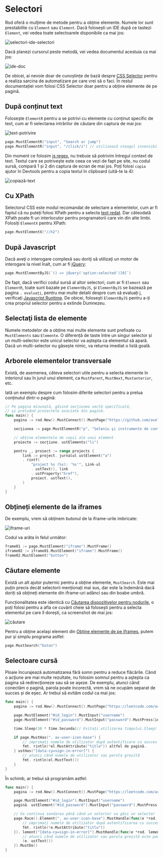 # Selectori

Rod oferă o mulțime de metode pentru a obține elemente. Numele lor sunt prestabilite cu `Element` sau `Element`. Dacă folosești un IDE după ce tastezi `Element`, vei vedea toate selectoarele disponibile ca mai jos:

![selectori-ide-selectori](ide-selectors.png)

Dacă planezi cursorul peste metodă, vei vedea documentul acestuia ca mai jos:

![ide-doc](ide-doc.png)

De obicei, ai nevoie doar de cunoștințe de bază despre [CSS Selector](css-selector) pentru a realiza sarcina de automatizare pe care vrei să o faci. În restul documentației vom folosi CSS Selector doar pentru a obține elemente de pe pagină.

## După conținut text

Folosește `ElementR` pentru a se potrivi cu elemente cu conținut specific de text, cum ar fi selectarea intrărilor de căutare din captura de mai jos:

![text-potrivire](match-text.png)

```go
page.MustElementR("input", "Search or jump")
page.MustElementR("input", "/click/i") // utilizează steagul insensibil la majuscule "i"
```

Din moment ce folosim [js regex](https://developer.mozilla.org/en-US/docs/Web/JavaScript/Reference/Global_Objects/RegExp), nu trebuie să potrivim întregul context de text. Textul care se potrivește este ceea ce vezi de fapt pe site, nu codul sursă, compară 1 și 2 din captura de ecran de mai jos. Poți folosi `copia` ajutor în Devtools pentru a copia textul în clipboard (uită-te la 4):

![copiază-text](copy-text.png)

## Cu XPath

Selectorul CSS este modul recomandat de selectare a elementelor, cum ar fi faptul că nu puteți folosi XPath pentru a selecta [text redat](https://stackoverflow.com/questions/51992258/xpath-to-find-pseudo-element-after-in-side-a-div-element-with-out-any-content/51993454). Dar câteodată XPath poate fi un interlocutor pentru programatorii care vin din alte limbi. Folosiți `ElementX` pentru XPath:

```go
page.MustElementX("//h2")
```

## După Javascript

Dacă aveţi o interogare complexă sau doriţi să utilizaţi un motor de interogare la nivel înalt, cum ar fi [jQuery](https://jquery.com/):

```go
page.MustElementByJS(`() => jQuery('option:selected')[0]`)
```

De fapt, dacă verifici codul sursă al altor selectori, cum ar fi `Element` sau `ElementR`, toate sunt bazate pe `ElementByJS`, și `ElementByJS` se bazează pe pagina `. evaluați`, pentru mai multe detalii despre cum să evaluați j, verificați [Javascript Runtime](/javascript-runtime.md). De obicei, folosești `ElementByJS` pentru a-ți crea propriul selector pentru a extinde Dumnezeu.

## Selectaţi lista de elemente

Numele metodelor de a obține mai multe elemente sunt prefixate cu `MustElements` sau `Elemente`. O diferență de taste între un singur selector și un multi-selector este unicul selector va aștepta ca elementul să apară. Dacă un multi-selector nu găsește nimic, va returna imediat o listă goală.

## Arborele elementelor transversale

Există, de asemenea, câteva selectori utile pentru a selecta elemente în interiorul sau în jurul unui element, ca `MustParent`, `MustNext`, `Mustanterior`, etc.

Iată un exemplu despre cum folosim diferite selectori pentru a prelua conținutul dintr-o pagină:

```go
// Pe pagina minunată, găsind secţiunea sectă specificată,
// şi preluând proiectele asociate din pagină.
func main() {
    pagina := rod.New().MustConnect().MustPage("https://github.com/avelino/awesome-go")

    secţiunea := page.MustElementR("p", "Seleniu şi instrumente de control ale browser-ului"). ustNext()

    // obține elementele de copii ale unui element
    proiecte := secțiune. ustElements("li")

    pentru _, proiect := range projects {
        link := project. jurnalul ustElement("a")
        . rintf(
            "project %s (%s): '%s'", Link-ul
            . ustText(), link
            . ustProperty("href"),
            proiect. ustText(),
        )
    }
}
```

## Obțineți elemente de la iframes

De exemplu, vrem să obținem butonul de la iframe-urile imbricate:

![iframe-uri](iframes.png)

Codul va arăta în felul următor:

```go
frame01 := page.MustElement("iframe").MustFrame()
iframe02 := iframe01.MustElement("iframe").MustFrame()
frame02.MustElement("button")
```

## Căutare elemente

Există un alt ajutor puternic pentru a obține elemente, `MustSearch`. Este mai puțin precis decât selectorii menționați mai sus, dar este la îndemână dacă doriți să obțineți elemente din iframe-uri adânci sau din boabe umbră.

Funcționalitatea este identică cu [Căutarea dispozitivelor pentru nodurile](https://developers.google.com/web/tools/chrome-devtools/dom#search), o poți folosi pentru a afla ce cuvânt cheie să folosești pentru a selecta elementul pe care îl dorești, ca screenshot de mai jos:

![căutare](search.png)

Pentru a obține același element din [Obține elemente de pe iframes](#get-elements-from-iframes), putem pur și simplu programa astfel:

```go
page.MustSearch("buton")
```

## Selectoare cursă

Ploaie încurajează automatizarea fără somn pentru a reduce flăcările. Când o acţiune are mai multe rezultate, nu folosim somnul pentru a aştepta ca pagina să redirecţioneze sau să se aşeze. De exemplu, atunci când conectăm o pagină, parola poate incorectă, vrem să ne ocupăm separat de succes și de eșec. Ar trebui să evităm codul ca mai jos:

```go
func main() {
    pagina := rod.New().MustConnect().MustPage("https://leetcode.com/accounts/login/")

    page.MustElement("#id_login").MustInput("username")
    page.MustElement("#id_password").MustInput("password").MustPress(input.Enter)

    time.Sleep(10 * time.Secunda)// Evitați utilizarea timpului.Sleep!

    if page.MustHas(". av-user-icon-base") {
        // imprimați numele de utilizator după autentificare cu succes
        fmt. rintln(*el.MustAttribute("title")) altfel de pagină.
    } ustHas("[data-cy=sign-in-error]") {
        // atunci când numele de utilizator sau parola greșită
        fmt. rintln(el.MustText())
    }
}
```

În schimb, ar trebui să programăm astfel:

```go
func main() {
    pagina := rod.New().MustConnect().MustPage("https://leetcode.com/accounts/login/")

    page.MustElement("#id_login").MustInput("username")
    pagină. ustElement("#id_password").MustInput("password").MustPress(input.Enter)

    // Va continua sondarea până când un selector va găsi un selector
    page.Race().Element(". av-user-icon-base").MustHandle(func(e *rod. lement) {
        // imprimați numele de utilizator după autentificarea cu succes
        fmt. rintln(*e.MustAttribute("titlu"))
    }). lement("[data-cy=sign-in-error]").MustHandle(func(e *rod. lement) {
        // atunci când numele de utilizator sau parola greșită este panică
        (e. ustText())
    }).MustDo()
}
```
